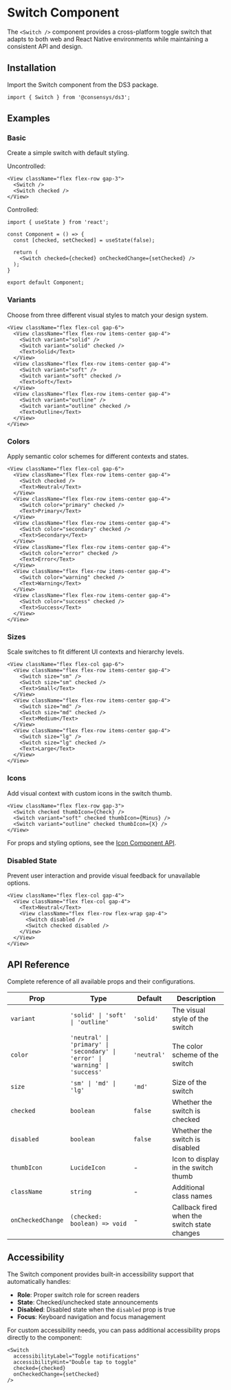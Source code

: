 # Switch Component

The `<Switch />` component provides a cross-platform toggle switch that adapts to both web and React Native environments while maintaining a consistent API and design.

## Installation

Import the Switch component from the DS3 package.

```tsx
import { Switch } from '@consensys/ds3';
```

## Examples

### Basic

Create a simple switch with default styling.

Uncontrolled:

```tsx live
<View className="flex flex-row gap-3">
  <Switch />
  <Switch checked />
</View>
```

Controlled:

```tsx live
import { useState } from 'react';

const Component = () => {
  const [checked, setChecked] = useState(false);

  return (
    <Switch checked={checked} onCheckedChange={setChecked} />
  );
}

export default Component;
```

### Variants

Choose from three different visual styles to match your design system.

```tsx live
<View className="flex flex-col gap-6">
  <View className="flex flex-row items-center gap-4">
    <Switch variant="solid" />
    <Switch variant="solid" checked />
    <Text>Solid</Text>
  </View>
  <View className="flex flex-row items-center gap-4">
    <Switch variant="soft" />
    <Switch variant="soft" checked />
    <Text>Soft</Text>
  </View>
  <View className="flex flex-row items-center gap-4">
    <Switch variant="outline" />
    <Switch variant="outline" checked />
    <Text>Outline</Text>
  </View>
</View>
```

### Colors

Apply semantic color schemes for different contexts and states.

```tsx live
<View className="flex flex-col gap-6">
  <View className="flex flex-row items-center gap-4">
    <Switch checked />
    <Text>Neutral</Text>
  </View>
  <View className="flex flex-row items-center gap-4">
    <Switch color="primary" checked />
    <Text>Primary</Text>
  </View>
  <View className="flex flex-row items-center gap-4">
    <Switch color="secondary" checked />
    <Text>Secondary</Text>
  </View>
  <View className="flex flex-row items-center gap-4">
    <Switch color="error" checked />
    <Text>Error</Text>
  </View>
  <View className="flex flex-row items-center gap-4">
    <Switch color="warning" checked />
    <Text>Warning</Text>
  </View>
  <View className="flex flex-row items-center gap-4">
    <Switch color="success" checked />
    <Text>Success</Text>
  </View>
</View>
```

### Sizes

Scale switches to fit different UI contexts and hierarchy levels.

```tsx live
<View className="flex flex-col gap-6">
  <View className="flex flex-row items-center gap-4">
    <Switch size="sm" />
    <Switch size="sm" checked />
    <Text>Small</Text>
  </View>
  <View className="flex flex-row items-center gap-4">
    <Switch size="md" />
    <Switch size="md" checked />
    <Text>Medium</Text>
  </View>
  <View className="flex flex-row items-center gap-4">
    <Switch size="lg" />
    <Switch size="lg" checked />
    <Text>Large</Text>
  </View>
</View>
```

### Icons

Add visual context with custom icons in the switch thumb.

```tsx live
<View className="flex flex-row gap-3">
  <Switch checked thumbIcon={Check} />
  <Switch variant="soft" checked thumbIcon={Minus} />
  <Switch variant="outline" checked thumbIcon={X} />
</View>
```

For props and styling options, see the [Icon Component API](/packages/ui/src/components/icon).

### Disabled State

Prevent user interaction and provide visual feedback for unavailable options.

```tsx live
<View className="flex flex-col gap-4">
  <View className="flex flex-col gap-4">
    <Text>Neutral</Text>
    <View className="flex flex-row flex-wrap gap-4">
      <Switch disabled />
      <Switch checked disabled />
    </View>
  </View>
</View>
```

## API Reference

Complete reference of all available props and their configurations.

| Prop | Type | Default | Description |
|------|------|---------|-------------|
| `variant` | `'solid' \| 'soft' \| 'outline'` | `'solid'` | The visual style of the switch |
| `color` | `'neutral' \| 'primary' \| 'secondary' \| 'error' \| 'warning' \| 'success'` | `'neutral'` | The color scheme of the switch |
| `size` | `'sm' \| 'md' \| 'lg'` | `'md'` | Size of the switch |
| `checked` | `boolean` | `false` | Whether the switch is checked |
| `disabled` | `boolean` | `false` | Whether the switch is disabled |
| `thumbIcon` | `LucideIcon` | - | Icon to display in the switch thumb |
| `className` | `string` | - | Additional class names |
| `onCheckedChange` | `(checked: boolean) => void` | - | Callback fired when the switch state changes |

## Accessibility

The Switch component provides built-in accessibility support that automatically handles:

- **Role**: Proper switch role for screen readers
- **State**: Checked/unchecked state announcements
- **Disabled**: Disabled state when the `disabled` prop is true
- **Focus**: Keyboard navigation and focus management

For custom accessibility needs, you can pass additional accessibility props directly to the component:

```tsx
<Switch 
  accessibilityLabel="Toggle notifications"
  accessibilityHint="Double tap to toggle"
  checked={checked}
  onCheckedChange={setChecked}
/>
``` 